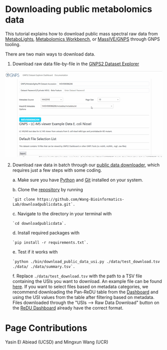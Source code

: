 # Downloading public metabolomics data

This tutorial explains how to download public mass spectral raw data from [MetaboLights](https://www.ebi.ac.uk/metabolights/index), [Metabolomics Workbench](https://www.metabolomicsworkbench.org), or [MassIVE/GNPS](https://massive.ucsd.edu/) through GNPS tooling.

There are two main ways to download data.

1. Download raw data file-by-file in the [GNPS2 Dataset Explorer](https://explorer.gnps2.org/)

![GNPS Explorer Download](img/explorer.gif)

2. Download raw data in batch through our [public data downloader](https://github.com/Wang-Bioinformatics-Lab/downloadpublicdata), which requires just a few steps with some coding.

    a. Make sure you have [Python](https://wiki.python.org/moin/BeginnersGuide/Download) and [Git](https://github.com/git-guides/install-git) installed on your system.

    b. Clone the [repository](https://github.com/Wang-Bioinformatics-Lab/downloadpublicdata) by running 
    
       `git clone https://github.com/Wang-Bioinformatics-Lab/downloadpublicdata.git`.

    c. Navigate to the directory in your terminal with 
    
       `cd downloadpublicdata`.

    d. Install required packages with 
    
       `pip install -r requirements.txt`.

    e. Test if it works with 
    
       `python ./bin/download_public_data_usi.py ./data/test_download.tsv ./data/ ./data/summary.tsv`.

    f. Replace `./data/test_download.tsv` with the path to a TSV file containing the USIs you want to download. An example file can be found [here](https://github.com/Wang-Bioinformatics-Lab/downloadpublicdata/blob/main/data/test_download.tsv). If you want to select files based on metadata categories, we recommend downloading the Pan-ReDU table from the [Dashboard](https://redu.gnps2.org/selection/) and using the USI values from the table after filtering based on metadata. Files downloaded through the "USIs --> Raw Data Download" button on the [ReDU Dashboard](https://redu.gnps2.org/selection/) already have the correct format.

# Page Contributions
Yasin El Abiead (UCSD) and Mingxun Wang (UCR)
